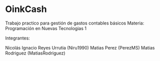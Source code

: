 # OinkCash
Trabajo practico para gestión de gastos contables básicos
Materia: Programación en Nuevas Tecnologias 1

Integrantes:

Nicolás Ignacio Reyes Urrutia (Niru1990)
Matias Perez (PerezMS)
Matias Rodriguez (MatiasRodriguez)